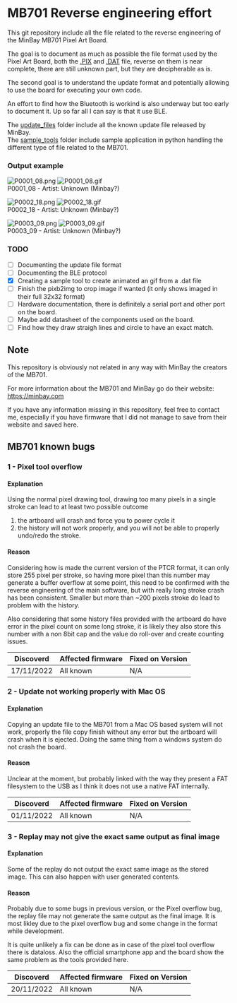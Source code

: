 MB701 Reverse engineering effort
================================

This git repository include all the file related to the reverse engineering of the MinBay 
MB701 Pixel Art Board.

The goal is to document as much as possible the file format used by the Pixel Art Board, both 
the [.PIX](PIXB.md) and [.DAT](PTCR.md) file, reverse on them is near complete, there are 
still unknown part, but they are decipherable as is.

The second goal is to understand the update format and potentially allowing to use the board for 
executing your own code.

An effort to find how the Bluetooth is workind is also underway but too early to document it. Up so far 
all I can say is that it use BLE.

The [update_files](update_files) folder include all the known update file released by MinBay.  
The [sample_tools](sample_tools) folder include sample application in python handling the different 
type of file related to the MB701.

### Output example

![P0001_08.png](samples/P0001_08.png) ![P0001_08.gif](samples/P0001_08.gif)  
P0001_08 - Artist: Unknown (Minbay?)

![P0002_18.png](samples/P0002_18.png) ![P0002_18.gif](samples/P0002_18.gif)  
P0002_18 - Artist: Unknown (Minbay?)

![P0003_09.png](samples/P0003_09.png) ![P0003_09.gif](samples/P0003_09.gif)  
P0003_09 - Artist: Unknown (Minbay?)

### TODO
 - [ ] Documenting the update file format
 - [ ] Documenting the BLE protocol
 - [X] Creating a sample tool to create animated an gif from a .dat file
 - [ ] Finish the pixb2img to crop image if wanted (it only shows imaged in their full 32x32 format)
 - [ ] Hardware documentation, there is definitely a serial port and other port on the board.
 - [ ] Maybe add datasheet of the components used on the board.
 - [ ] Find how they draw straigh lines and circle to have an exact match.

## Note
This repository is obviously not related in any way with MinBay the creators of the MB701.

For more information about the MB701 and MinBay go do their website: https://minbay.com

If you have any information missing in this repository, feel free to contact me, especially if you have firmware that 
I did not manage to save from their website and saved here.

## MB701 known bugs

 ### 1 - Pixel tool overflow

#### Explanation

Using the normal pixel drawing tool, drawing too many pixels in a single stroke can lead to at least two possible outcome
1. the artboard will crash and force you to power cycle it
2. the history will not work properly, and you will not be able to properly undo/redo the stroke.

#### Reason

Considering how is made the current version of the PTCR format, it can only store 255 pixel per stroke, so having more 
pixel than this number may generate a buffer overflow at some point, this need to be confirmed with the reverse 
engineering of the main software, but with really long stroke crash has been consistent.
Smaller but more than ~200 pixels stroke do lead to problem with the history.

Also considering that some history files provided with the artboard do have error in the pixel count on some long 
stroke, it is likely they also store this number with a non 8bit cap and the value do roll-over and create counting issues.

| Discoverd  | Affected firmware | Fixed on Version |
|------------|-------------------|------------------|
| 17/11/2022 | All known         | N/A              |

 ### 2 - Update not working properly with Mac OS

#### Explanation

Copying an update file to the MB701 from a Mac OS based system will not work, properly the file copy finish without any error but the artboard will crash when it is ejected.
Doing the same thing from a windows system do not crash the board.

#### Reason

Unclear at the moment, but probably linked with the way they present a FAT filesystem to the USB as I think it does not use a native FAT internally.

| Discoverd  | Affected firmware | Fixed on Version |
|------------|-------------------|------------------|
| 01/11/2022 | All known         | N/A              |

 ### 3 - Replay may not give the exact same output as final image
 
#### Explanation
Some of the replay do not output the exact same image as the stored image. This can also happen with user generated contents.

#### Reason
Probably due to some bugs in previous version, or the Pixel overflow bug, the replay file may not generate the same output as the final image.
It is most likley due to the pixel overflow bug and some change in the format while development.

It is quite unlikely a fix can be done as in case of the pixel tool overflow there is dataloss.
Also the official smartphone app and the board show the same problem as the tools provided here.

| Discoverd  | Affected firmware | Fixed on Version |
|------------|-------------------|------------------|
| 20/11/2022 | All known         | N/A              |
